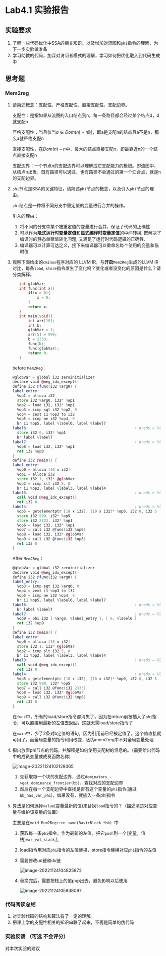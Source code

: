 # Lab4.1 实验报告

## 实验要求

1. 了解一些代码优化中SSA的相关知识。以及增加对流图和`phi`指令的理解，为下一步实验做准备
2. 学习助教的代码，加深对访问者模式的理解，学习如何把优化融入到代码生成中

## 思考题
### Mem2reg
1. 请简述概念：支配性、严格支配性、直接支配性、支配边界。

   支配性：是指如果从流图的入口结点到n，每一条路径都会经过某个结点d，d就支配n

   严格支配性：当且仅当$a\in Dom(n)-{n}$时，即a是支配n的结点且a不是n，那么a就严格支配n

   直接支配性，在$Dom(n)-n$中，最大的结点直接支配n，即最靠近n的一个结点直接支配n

   支配边界：一个节点n的支配边界可以理解成它支配能力的极限。即流图中，从结点n出发，既有路径可以通过，也有路径不会通过的第一个汇合点，就是n的支配边界。

2. `phi`节点是SSA的关键特征，请简述`phi`节点的概念，以及引入`phi`节点的理由。

   `phi`结点是一种将不同分支中重定值的变量进行合并的操作。

   引入的理由：

   1. 将不同的分支中某个被重定值的变量进行合并，保证了代码的正确性
   2. 可以作为**隐式运行时变量定值**和**显式编译时变量定值**的中间转换, 既解决了编译时的静态单赋值转化问题, 又满足了运行时代码逻辑的正确性.
   3. 编译器可以计算可达定义，接下来编译器可以重命名每个使用的变量和临时值

3. 观察下面给出的`cminus`程序对应的 LLVM IR，与**开启**`Mem2Reg`生成的LLVM IR对比，每条`load`, `store`指令发生了变化吗？变化或者没变化的原因是什么？请分类解释。

   ```c
      int globVar;
      int func(int x){
          if(x > 0){
              x = 0;
          }
          return x;
      }
      int main(void){
          int arr[10];
          int b;
          globVar = 1;
          arr[5] = 999;
          b = 2333;
          func(b);
          func(globVar);
          return 0;
      }
   ```

      before `Mem2Reg`：

      ```asm
      @globVar = global i32 zeroinitializer
      declare void @neg_idx_except()
      define i32 @func(i32 %arg0) {
      label_entry:
        %op1 = alloca i32
        store i32 %arg0, i32* %op1
        %op2 = load i32, i32* %op1
        %op3 = icmp sgt i32 %op2, 0
        %op4 = zext i1 %op3 to i32
        %op5 = icmp ne i32 %op4, 0
        br i1 %op5, label %label6, label %label7
      label6:                                                ; preds = %label_entry
        store i32 0, i32* %op1
        br label %label7
      label7:                                                ; preds = %label_entry, %label6
        %op8 = load i32, i32* %op1
        ret i32 %op8
      }
      define i32 @main() {
      label_entry:
        %op0 = alloca [10 x i32]
        %op1 = alloca i32
        store i32 1, i32* @globVar
        %op2 = icmp slt i32 5, 0
        br i1 %op2, label %label3, label %label4
      label3:                                                ; preds = %label_entry
        call void @neg_idx_except()
        ret i32 0
      label4:                                                ; preds = %label_entry
        %op5 = getelementptr [10 x i32], [10 x i32]* %op0, i32 0, i32 5
        store i32 999, i32* %op5
        store i32 2333, i32* %op1
        %op6 = load i32, i32* %op1
        %op7 = call i32 @func(i32 %op6)
        %op8 = load i32, i32* @globVar
        %op9 = call i32 @func(i32 %op8)
        ret i32 0
      }
      ```

      After `Mem2Reg`：

      ```asm
      @globVar = global i32 zeroinitializer
      declare void @neg_idx_except()
      define i32 @func(i32 %arg0) {
      label_entry:
        %op3 = icmp sgt i32 %arg0, 0
        %op4 = zext i1 %op3 to i32
        %op5 = icmp ne i32 %op4, 0
        br i1 %op5, label %label6, label %label7
      label6:                                                ; preds = %label_entry
        br label %label7
      label7:                                                ; preds = %label_entry, %label6
        %op9 = phi i32 [ %arg0, %label_entry ], [ 0, %label6 ]
        ret i32 %op9
      }
      define i32 @main() {
      label_entry:
        %op0 = alloca [10 x i32]
        store i32 1, i32* @globVar
        %op2 = icmp slt i32 5, 0
        br i1 %op2, label %label3, label %label4
      label3:                                                ; preds = %label_entry
        call void @neg_idx_except()
        ret i32 0
      label4:                                                ; preds = %label_entry
        %op5 = getelementptr [10 x i32], [10 x i32]* %op0, i32 0, i32 5
        store i32 999, i32* %op5
        %op7 = call i32 @func(i32 2333)
        %op8 = load i32, i32* @globVar
        %op9 = call i32 @func(i32 %op8)
        ret i32 0
      }
      ```

   在`func`中，所有的load/store指令都消失了，因为在return前被插入了`phi`指令，可以直接用最新的左值去返回，这就无需load/store指令了

   在`main`中，少了2条对b定值的语句，因为引用前已经被定值了，这个值直接就可用了。而全局变量的指令利用改变，因为mem2reg中不对全局变量处理

4. 指出放置phi节点的代码，并解释是如何使用支配树的信息的。（需要给出代码中的成员变量或成员函数名称）

   ![image-20221124102128065](C:\Users\77089\AppData\Roaming\Typora\typora-user-images\image-20221124102128065.png)

   1. 先获取每一个块的支配边界，通过`dominators_->get_dominance_frontier(bb)`，查找对应的支配边界
   2. 然后在每一个支配边界中查找是否有这个变量的`phi`指令(通过`bb_has_var_phi`)，如果没有，就插入一条phi指令

5. 算法是如何选择`value`(变量最新的值)来替换`load`指令的？（描述清楚对应变量与维护该变量的位置）

   主要是在`void Mem2Reg::re_name(BasicBlock *bb) `中

   1. 获取每一条`phi`指令，作为最新的左值，把它`push`到一个(变量，值栈)`var_val_stack`上

   2. load指令用对应`phi`指令的左值替换，store指令替换对应`phi`指令的左值

   3. 需要修改ud链和du链

      ![image-20221124104825872](C:\Users\77089\AppData\Roaming\Typora\typora-user-images\image-20221124104825872.png)

   4. 替换完后，需要把栈上的值pop出去，避免影响以后使用

      ![image-20221124105838097](C:\Users\77089\AppData\Roaming\Typora\typora-user-images\image-20221124105838097.png)

      

### 代码阅读总结

1. 对实验代码的结构和算法有了一定的理解。
2. 把课上学的支配性相关的知识串联了起来，不再是简单的伪代码

### 实验反馈 （可选 不会评分）

对本次实验的建议
